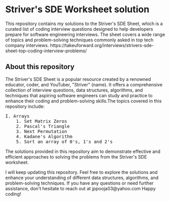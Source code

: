 <h1>Striver's SDE Worksheet solution</h1>

<p>This repository contains my solutions to the Striver's SDE Sheet, which is a curated list of coding interview questions designed to help developers prepare for software engineering interviews. The sheet covers a wide range of topics and problem-solving techniques commonly asked in top tech company interviews. https://takeuforward.org/interviews/strivers-sde-sheet-top-coding-interview-problems/</p>

<h2>About this repository</h2>

<p>The Striver's SDE Sheet is a popular resource created by a renowned educator, coder, and YouTuber, "Striver" (name). It offers a comprehensive collection of interview questions, data structures, algorithms, and techniques that aspiring software engineers can study and practice to enhance their coding and problem-solving skills.The topics covered in this repository include:</p>

<pre>
I. Arrays
    1. Set Matrix Zeros
    2. Pascal's Triangle
    3. Next Permutation
    4. Kadane's Algorithm
    5. Sort an array of 0's, 1's and 2's
</pre>

<p>The solutions provided in this repository aim to demonstrate effective and efficient approaches to solving the problems from the Striver's SDE worksheet.</p>

<p>I will keep updating this repository. Feel free to explore the solutions and enhance your understanding of different data structures, algorithms, and problem-solving techniques. If you have any questions or need further assistance, don't hesitate to reach out at jppooja03@yahoo.com
Happy coding!</p>
